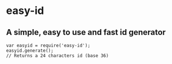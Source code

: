 # easy-id

## A simple, easy to use and fast id generator

```
var easyid = require('easy-id');
easyid.generate();
// Returns a 24 characters id (base 36)

```

